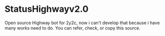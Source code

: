 # StatusHighwayv2.0
Open source Highway bot for 2y2c, now i can't develop that because i have many works need to do. You can refer, check, or copy this source.
